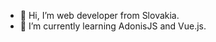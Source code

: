 - 👋 Hi, I’m web developer from Slovakia.
- 🌱 I’m currently learning AdonisJS and Vue.js.

<!---
xzy90884/xzy90884 is a ✨ special ✨ repository because its `README.md` (this file) appears on your GitHub profile.
You can click the Preview link to take a look at your changes.
--->
